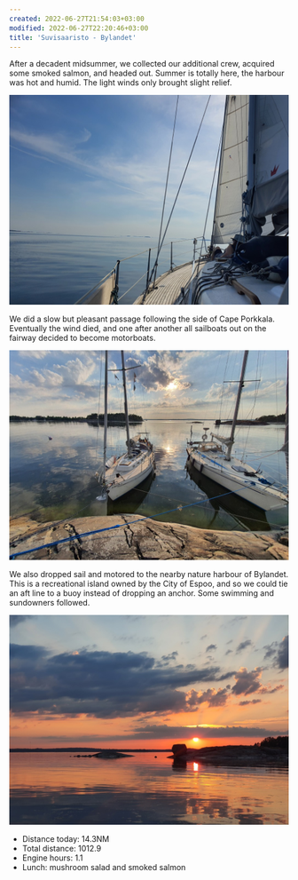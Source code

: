 ```yaml
---
created: 2022-06-27T21:54:03+03:00
modified: 2022-06-27T22:20:46+03:00
title: 'Suvisaaristo - Bylandet'
---
```


After a decadent midsummer, we collected our additional crew, acquired some smoked salmon, and headed out. Summer is totally here, the harbour was hot and humid. The light winds only brought slight relief.

![Image](../2022/1683e437d2410cb5ce7f00872701baf3.jpg) 

We did a slow but pleasant passage following the side of Cape Porkkala. Eventually the wind died, and one after another all sailboats out on the fairway decided to become motorboats.

![Image](../2022/61c09b2036620c05b80be78b749d895e.jpg) 

We also dropped sail and motored to the nearby nature harbour of Bylandet. This is a recreational island owned by the City of Espoo, and so we could tie an aft line to a buoy instead of dropping an anchor. Some swimming and sundowners followed.

![Image](../2022/75a8b373787c0058cd3a50e09fe122c7.jpg) 

* Distance today: 14.3NM
* Total distance: 1012.9
* Engine hours: 1.1
* Lunch: mushroom salad and smoked salmon

